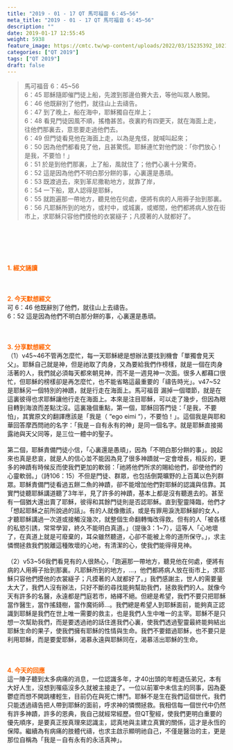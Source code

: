 ```yaml
---
title: "2019 - 01 - 17 QT 馬可福音 6：45~56"
meta_title: "2019 - 01 - 17 QT 馬可福音 6：45~56"
description: ""
date: 2019-01-17 12:55:45
weight: 5938
feature_image: https://cmtc.tw/wp-content/uploads/2022/03/15235392_10211799862337740_180693556567566654_o-1.webp
categories: ["QT 2019"]
tags: ["QT 2019"]
draft: false
---
```


<blockquote>馬可福音 6：45~56<br />
6：45 耶穌隨即催門徒上船，先渡到那邊伯賽大去，等他叫眾人散開。<br />
6：46 他既辭別了他們，就往山上去禱告。<br />
6：47 到了晚上，船在海中，耶穌獨自在岸上；<br />
6：48 看見門徒因風不順，搖櫓甚苦。夜裏約有四更天，就在海面上走，往他們那裏去，意思要走過他們去。<br />
6：49 但門徒看見他在海面上走，以為是鬼怪，就喊叫起來；<br />
6：50 因為他們都看見了他，且甚驚慌。耶穌連忙對他們說：「你們放心！是我，不要怕！」<br />
6：51 於是到他們那裏，上了船，風就住了；他們心裏十分驚奇。<br />
6：52 這是因為他們不明白那分餅的事，心裏還是愚頑。<br />
6：53 既渡過去，來到革尼撒勒地方，就靠了岸，<br />
6：54 一下船，眾人認得是耶穌，<br />
6：55 就跑遍那一帶地方，聽見他在何處，便將有病的人用褥子抬到那裏。<br />
6：56 凡耶穌所到的地方，或村中，或城裏，或鄉間，他們都將病人放在街市上，求耶穌只容他們摸他的衣裳繸子；凡摸著的人就都好了。</blockquote><br />
&nbsp;<br />
<br />
&nbsp;<br />
<br />
<span style="color: #ff6600;"><strong>1. </strong><strong>經文誦讀</strong></span><br />
<br />
<span style="color: #ff6600;"><strong> </strong></span><br />
<br />
<span style="color: #ff6600;"><strong>2. 今天默想</strong><strong>經文<br />
</strong></span>可 6：46 他既辭別了他們，就往山上去禱告。<br />
6：52 這是因為他們不明白那分餅的事，心裏還是愚頑。<br />
<br />
&nbsp;<br />
<br />
<span style="color: #ff6600;"><strong>3. 分享默想經文<br />
</strong></span>（1）v45~46不管再怎麼忙，每一天耶穌總是想辦法要找到機會「單獨會見天父」。耶穌自己就是神，但是祂取了肉身，又為要給我們作榜樣，就是一個在肉身活著的人，我們就必須每天都來朝見神，而不是一週見神一次面。很多人都藉口很忙，但耶穌的榜樣卻是再怎麼忙，也不能省略這最重要的「禱告時光」。v47~52是耶穌另一個特別的神蹟，就是行走在海面上。馬可福音 漏掉一個環節，就是在這裏彼得也求耶穌讓他行走在海面上。本來是注目耶穌，可以走了幾步，但因為眼目轉到海浪而差點沈沒。這裏幾個重點，第一個，耶穌回答門徒：「是我，不要怕」，其實原文的翻譯應該是「我是（ “ego eimi “），不要怕！」。這個我是與耶和華回答摩西問祂的名字：「我是－自有永有的神」是同一個名字。就是耶穌直接揭露祂與天父同等，是三位一體中的聖子。<br />
<br />
第二個，耶穌責備門徒小信，「心裏還是愚頑」，因為「不明白那分餅的事」。說起來也真是悲哀，就是人的信心並不能因為見了很多神蹟就一定會增長，相反的，更多的神蹟有時候反而使我們更加的軟弱：「祂將他們所求的賜給他們，卻使他們的心靈軟弱。」（詩106：15）不但是門徒、群眾，也包括倒斃曠野的上百萬以色列群眾。耶穌責備門徒看過五餅二魚的神蹟，卻不能增加他們對耶穌的認識與信靠。其實門徒聽耶穌講道聽了3年半，見了許多的神蹟，基本上都是沒有聽進去的。甚至有一個猶大還出賣了耶穌，彼得和其餘門徒則是否認耶穌。直到聖靈降臨，他們才「想起耶穌之前所說過的話」。有的人就像撒該，或是有罪用淚洗耶穌腳的女人，才聽耶穌講過一次道或接觸沒幾次，就整個生命翻轉悔改得救。但有的人「被各樣的私慾引誘，常常學習，終久不能明白真道。」（提後3：1~7），這等人「心地壞了，在真道上就是可廢棄的，耳朵雖然聽道，心卻不能被上帝的道所保守。」，求主憐憫拯救我們脫離這種敗壞的心地，有清潔的心，使我們能得得見神。<br />
<br />
（2）v53~56我們看見有的人很熱心，「跑遍那一帶地方，聽見他在何處，便將有病的人用褥子抬到那裏。凡耶穌所到的地方，…，他們都將病人放在街市上，求耶穌只容他們摸他的衣裳繸子；凡摸著的人就都好了。」我們感謝主，世人的需要量太大了，我們人沒有辦法，只好不斷的尋找能夠幫助我們，拯救我們的人。就像今天有許多的名醫，永遠都是門庭若市，絡繹不絕。但總是希望，我們不要只把耶穌當作醫生，當作搖錢樹，當作魔術師…。我們總是希望人到耶穌面前，能夠真正認識到耶穌是我們在世上唯一需要的救主，也是我們人生中唯一的主宰。耶穌不是只想一次幫助我們，而是要透過祂的話住進我們心裏，使我們透過聖靈最終能夠結出耶穌生命的果子，使我們擁有耶穌的性情與生命。我們不要錯過耶穌，也不要只是利用耶穌，而是要愛耶穌，渴慕永遠與耶穌同在，渴慕活出耶穌的生命。<br />
<br />
&nbsp;<br />
<br />
<span style="color: #ff6600;"><strong>4. 今天的回應<br />
</strong></span>這一陣子聽到太多病痛的消息，一位認識多年，才40出頭的年輕退伍弟兄，本有大好人生，沒想到罹癌沒多久就被主接走了。一位以前軍中未信主的同事，因為憂鬱症而想不開跳樓輕生，目前仍在與死亡博鬥。耶穌不是生在我們這個世代，我們只能透過禱告把人帶到耶穌的面前，呼求神的憐憫拯救。我相信每一個世代中仍然有許多神蹟，許多的恩典，我自己就經常經歷。但QT聖經，使我們更明白重要的優先順序，是要真正按真理來認識主，認真地與主建立真實的關係，這才是永恆的保障。繼續為有病痛的肢體代禱，也求主啟示顯明祂自己，不僅是醫治的主，更是那位自稱為「我是－自有永有的永活真神」。<br />
<br />
&nbsp;
        